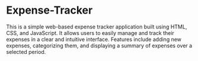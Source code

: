 # Expense-Tracker
This is a simple web-based expense tracker application built using HTML, CSS, and JavaScript. It allows users to easily manage and track their expenses in a clear and intuitive interface. Features include adding new expenses, categorizing them, and displaying a summary of expenses over a selected period.
